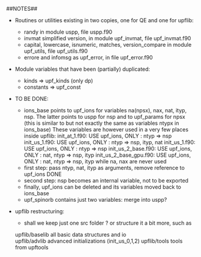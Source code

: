 ##NOTES##

* Routines or utilities existing in two copies, one for QE and one for upflib:
  - randy
    in module uspp, file uspp.f90
  - invmat
    simplified version, in module upf_invmat, file upf_invmat.f90
  - capital, lowercase, isnumeric, matches, version_compare
    in module upf_utils, file upf_utils.f90
  - errore and infomsg
    as upf_error, in file upf_error.f90

* Module variables that have been (partially) duplicated:
   - kinds      => upf_kinds  (only dp)
   - constants  => upf_const

* TO BE DONE: 
  - ions_base points to upf_ions for variables na(npsx), nax, nat, ityp, nsp.
    The latter points to uspp for nsp and to upf_params for npsx (this is
    similar to but not exactly the same as variables ntypx in ions_base)
    These variables are however used in a very few places inside upflib:
    init_at_1.f90:  USE upf_ions,     ONLY : ntyp => nsp
    init_us_1.f90:  USE upf_ions,     ONLY : ntyp => nsp, ityp, nat
    init_us_1.f90:  USE upf_ions,     ONLY : ntyp => nsp
    init_us_2_base.f90:  USE upf_ions,     ONLY : nat, ntyp => nsp, ityp
    init_us_2_base_gpu.f90:  USE upf_ions,     ONLY : nat, ntyp => nsp, ityp
    while na, nax are never used
  - first step: pass ntyp, nat, ityp as arguments, remove reference to upf_ions
    DONE
  - second step: nsp becomes an internal variable, not to be exported
  - finally, upf_ions can be deleted and its variables moved back to ions_base
  - upf_spinorb contains just two variables: merge into uspp?

* upflib restructuring:
  - shall we keep just one src folder ? or structure it a bit more, such as

  upflib/baselib     all basic data structures and io  
  upflib/advlib      advanced initializations (init_us_0,1,2)
  upflib/tools       tools from upftools
  
